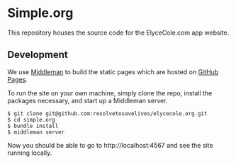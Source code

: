 # Simple.org

This repository houses the source code for the ElyceCole.com app website.

## Development

We use [Middleman](https://middlemanapp.com/) to build the static pages which are hosted on [GitHub Pages](https://pages.github.com/).

To run the site on your own machine, simply clone the repo, install the packages necessary, and start up a Middleman server.

```
$ git clone git@github.com:resolvetosavelives/elycecole.org.git
$ cd simple.org
$ bundle install
$ middleman server
```

Now you should be able to go to http://localhost:4567 and see the site running locally.